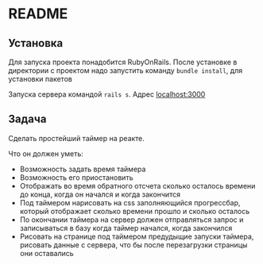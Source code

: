 # README

## Установка

Для запуска проекта понадобится RubyOnRails. После установке в директории с проектом надо запустить команду `bundle install`, для установки пакетов

Запуска сервера командой `rails s`. Адрес [localhost:3000](http://localhost:3000)

## Задача

Сделать простейший таймер на реакте.

Что он должен уметь:

* Возможность задать время таймера
* Возможность его приостановить
* Отображать во время обратного отсчета сколько осталось времени до конца, когда он начался и когда закончится
* Под таймером нарисовать на css заполняющийся прогрессбар, который отображает сколько времени прошло и сколько осталось
* По окончании таймера на сервер должен отправляться запрос и записываться в базу когда таймер начался, когда закончился
* Рисовать на странице под таймером предудыщие запуски таймера, рисовать данные с сервера, что бы после перезагрузки страницы они оставались

